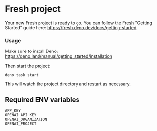 # Fresh project

Your new Fresh project is ready to go. You can follow the Fresh "Getting Started" guide here:
https://fresh.deno.dev/docs/getting-started

### Usage

Make sure to install Deno: https://deno.land/manual/getting_started/installation

Then start the project:

```
deno task start
```

This will watch the project directory and restart as necessary.

## Required ENV variables

```
APP_KEY
OPENAI_API_KEY
OPENAI_ORGANIZATION
OPENAI_PROJECT
```
